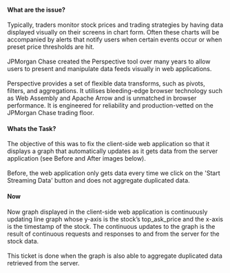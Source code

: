 <h4>What are the issue?</h4>
Typically, traders monitor stock prices and trading strategies by having data displayed visually on their screens in chart form. Often
these charts will be accompanied by alerts that notify users when certain events occur or when preset price thresholds are hit.<br>
<br>
JPMorgan Chase created the Perspective tool over many years to allow users to present and manipulate data feeds visually in web
applications.<br>
<br>
Perspective provides a set of flexible data transforms, such as pivots, filters, and aggregations. It utilises bleeding-edge browser
technology such as Web Assembly and Apache Arrow and is unmatched in browser performance. It is engineered for reliability and
production-vetted on the JPMorgan Chase trading floor.

<h4>Whats the Task?</h4>
The objective of this was to fix the client-side web application so that it displays a graph that automatically updates as it
gets data from the server application (see Before and After images below).<br>
<br>
Before, the web application only gets data every time we
click on the 'Start Streaming Data' button and does not aggregate duplicated data.
<h4>Now</h4>
Now graph displayed in the client-side web application is continuously updating line graph whose y-axis
is the stock’s top_ask_price and the x-axis is the timestamp of the stock.
The continuous updates to the graph is the
result of continuous requests and responses to and from the server for the stock data.<br>
<br>
This ticket is done when the graph is also able to aggregate duplicated data retrieved from the server.
